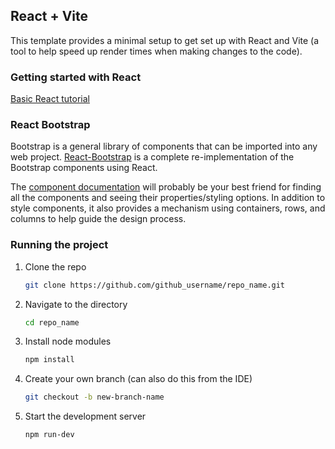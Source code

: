 ## React + Vite

This template provides a minimal setup to get set up with React and Vite (a tool to help speed up render times when making changes to the code).

### Getting started with React

[Basic React tutorial](https://react.dev/learn)

### React Bootstrap

Bootstrap is a general library of components that can be imported into any web project. [React-Bootstrap](https://react-bootstrap.netlify.app/docs/getting-started/why-react-bootstrap/) is a complete re-implementation of the Bootstrap components using React.

The [component documentation](https://react-bootstrap.netlify.app/docs/components/accordion) will probably be your best friend for finding all the components and seeing their properties/styling options. In addition to style components, it also provides a mechanism using containers, rows, and columns to help guide the design process.

### Running the project

1. Clone the repo

   ```sh
   git clone https://github.com/github_username/repo_name.git
   ```

2. Navigate to the directory

   ```sh
   cd repo_name
   ```

3. Install node modules

   ```sh
   npm install
   ```

4. Create your own branch (can also do this from the IDE)

   ```sh
   git checkout -b new-branch-name
   ```

5. Start the development server

   ```sh
   npm run-dev
   ```

